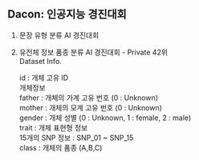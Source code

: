 ## Dacon: 인공지능 경진대회

1. 문장 유형 분류 AI 경진대회
2. 유전체 정보 품종 분류 AI 경진대회 - Private 42위
    </br>Dataset Info.</br>  

    id : 개체 고유 ID  
    개체정보  
    father : 개체의 가계 고유 번호 (0 : Unknown)  
    mother : 개체의 모계 고유 번호 (0 : Unknown)  
    gender : 개체 성별 (0 : Unknown, 1 : female, 2 : male)  
    trait : 개체 표현형 정보   
    15개의 SNP 정보 : SNP_01 ~ SNP_15  
    class : 개체의 품종 (A,B,C)  
